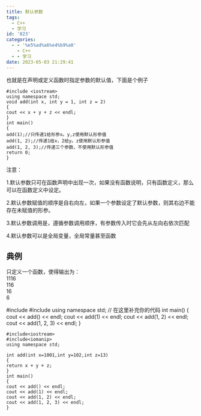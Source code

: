 ```yaml
---
title: 默认参数
tags:
  - C++
  - 学习
id: '823'
categories:
  - - '%e5%ad%a6%e4%b9%a0'
    - C++
  - - 学习
date: 2023-05-03 21:29:41
---
```


也就是在声明或定义函数时指定参数的默认值，下面是个例子

```
#include <iostream>
using namespace std;
void add(int x, int y = 1, int z = 2)
{
cout << x + y + z << endl;
}
int main()
{
add(1);//只传递1给形参x。y,z使用默认形参值
add(1, 2);//传递1给x，2给y。z使用默认形参值
add(1, 2, 3);//传递三个参数，不使用默认形参值
return 0;
}
```

注意：

1.默认参数只可在函数声明中出现一次，如果没有函数说明，只有函数定义，那么可以在函数定义中设定。

2.默认参数赋值的顺序是自右向左，如果一个参数设定了默认参数，则其右边不能存在未赋值的形参。

3.默认参数调用是，遵循参数调用顺序，有参数传入时它会先从左向右依次匹配

4.默认参数可以是全局变量，全局常量甚至函数

## 典例

只定义一个函数，使得输出为：  
1116  
116  
16  
6

#include<iostream>
#include<iomanip>
using namespace std;
// 在这里补充你的代码
int main()
{
cout << add() << endl;
cout << add(1) << endl;
cout << add(1, 2) << endl;
cout << add(1, 2, 3) << endl;
}

```
#include<iostream>
#include<iomanip>
using namespace std;

int add(int x=1001,int y=102,int z=13)
{
return x + y + z;
}
int main()
{
cout << add() << endl;
cout << add(1) << endl;
cout << add(1, 2) << endl;
cout << add(1, 2, 3) << endl;
}
```